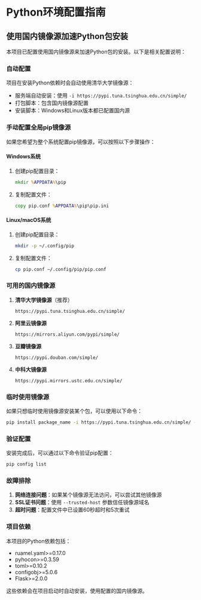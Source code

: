 # Python环境配置指南

## 使用国内镜像源加速Python包安装

本项目已配置使用国内镜像源来加速Python包的安装。以下是相关配置说明：

### 自动配置

项目在安装Python依赖时会自动使用清华大学镜像源：
- 服务端自动安装：使用 `-i https://pypi.tuna.tsinghua.edu.cn/simple/`
- 打包脚本：包含国内镜像源配置
- 安装脚本：Windows和Linux版本都已配置国内源

### 手动配置全局pip镜像源

如果您希望为整个系统配置pip镜像源，可以按照以下步骤操作：

#### Windows系统

1. 创建pip配置目录：
   ```cmd
   mkdir %APPDATA%\pip
   ```

2. 复制配置文件：
   ```cmd
   copy pip.conf %APPDATA%\pip\pip.ini
   ```

#### Linux/macOS系统

1. 创建pip配置目录：
   ```bash
   mkdir -p ~/.config/pip
   ```

2. 复制配置文件：
   ```bash
   cp pip.conf ~/.config/pip/pip.conf
   ```

### 可用的国内镜像源

1. **清华大学镜像源**（推荐）
   ```
   https://pypi.tuna.tsinghua.edu.cn/simple/
   ```

2. **阿里云镜像源**
   ```
   https://mirrors.aliyun.com/pypi/simple/
   ```

3. **豆瓣镜像源**
   ```
   https://pypi.douban.com/simple/
   ```

4. **中科大镜像源**
   ```
   https://pypi.mirrors.ustc.edu.cn/simple/
   ```

### 临时使用镜像源

如果只想临时使用镜像源安装某个包，可以使用以下命令：

```bash
pip install package_name -i https://pypi.tuna.tsinghua.edu.cn/simple/ --trusted-host pypi.tuna.tsinghua.edu.cn
```

### 验证配置

安装完成后，可以通过以下命令验证pip配置：

```bash
pip config list
```

### 故障排除

1. **网络连接问题**：如果某个镜像源无法访问，可以尝试其他镜像源
2. **SSL证书问题**：使用 `--trusted-host` 参数信任镜像源域名
3. **超时问题**：配置文件中已设置60秒超时和5次重试

### 项目依赖

本项目的Python依赖包括：
- ruamel.yaml>=0.17.0
- pyhocon>=0.3.59
- toml>=0.10.2
- configobj>=5.0.6
- Flask>=2.0.0

这些依赖会在项目启动时自动安装，使用配置的国内镜像源。